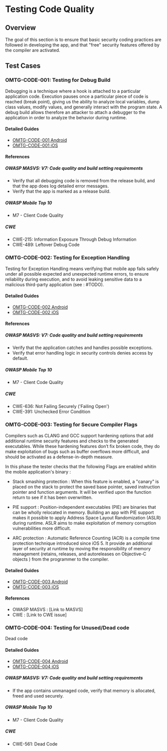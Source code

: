 # Testing Code Quality

## Overview
The goal of this section is to ensure that basic security coding practices are followed in developing the app, and that "free" security features offered by the compiler are activated.

## Test Cases

### OMTG-CODE-001: Testing for Debug Build 
Debugging is a technique where a hook is attached to a particular application code. Execution pauses once a particular piece of code is reached (break point), giving us the ability to analyze local variables, dump class values, modify values, and generally interact with the program state. A debug build allows therefore an attacker to attach a debugger to the application in order to analyze the behavior during runtime.

#### Detailed Guides

- [OMTG-CODE-001 Android](0x06a_OMTG-CODE_Android.md#OMTG-CODE-001)
- [OMTG-CODE-001 iOS](0x06b_OMTG-CODE_iOS.md#OMTG-CODE-001)

#### References

##### OWASP MASVS: V7: Code quality and build setting requirements
* Verify that all debugging code is removed from the release build, and that the app does log detailed error messages.
* Verify that the app is marked as a release build.

##### OWASP Mobile Top 10
* M7 - Client Code Quality

##### CWE
- CWE-215: Information Exposure Through Debug Information
- CWE-489: Leftover Debug Code


### OMTG-CODE-002: Testing for Exception Handling
Testing for Exception Handling means verifying that mobile app fails safely under all possible expected and unexpected runtime errors, to ensure reliability during execution, and to avoid leaking sensitive data to a malicious third-party application (see : #TODO). 

#### Detailed Guides

- [OMTG-CODE-002 Android](0x06a_OMTG-CODE_Android.md#OMTG-CODE-002)
- [OMTG-CODE-002 iOS](0x06b_OMTG-CODE_iOS.md#OMTG-CODE-002)

#### References

##### OWASP MASVS: V7: Code quality and build setting requirements
* Verify that the application catches and handles possible exceptions.
* Verify that error handling logic in security controls denies access by default.

##### OWASP Mobile Top 10
* M7 - Client Code Quality

##### CWE
- CWE-636: Not Failing Securely ('Failing Open')
- CWE-391: Unchecked Error Condition

### OMTG-CODE-003: Testing for Secure Compiler Flags
Compilers such as CLANG and GCC support hardening options that add additional runtime security features and checks to the generated executables. While these hardening features don’t fix broken code, they do make exploitation of bugs such as buffer overflows more difficult, and should be activated as a defense-in-depth measure.

In this phase the tester checks that the following Flags are enabled whitin the mobile application's binary :

* Stack smashing protection : 
When this feature is enabled, a "canary" is placed on the stack to protect the saved base pointer, saved instruction pointer and function arguments. It will be verified upon the function return to see if it has been overwritten.

* PIE support :
Position-independent executables (PIE) are binaries that can be wholly relocated in memory. Building an app with PIE support makes it possible to apply Address Space Layout Randomization (ASLR) during runtime. ASLR aims to make exploitation of memory corruption vulnerabilities more difficult.

* ARC protection : 
Automatic Reference Counting (ACR) is a compile time protection technique introduced since iOS 5. It provide an additional layer of security at runtime by moving the responsibility of memory management (retains, releases, and autoreleases on Objective-C objects ) from the programmer to the compiler. 


#### Detailed Guides

- [OMTG-CODE-003 Android](0x06a_OMTG-CODE_Android.md#OMTG-CODE-003)
- [OMTG-CODE-003 iOS](0x06b_OMTG-CODE_iOS.md#OMTG-CODE-003)

#### References

- OWASP MASVS : [Link to MASVS]
- CWE : [Link to CWE issue]

### OMTG-CODE-004: Testing for Unused/Dead code 
Dead code 

#### Detailed Guides

- [OMTG-CODE-004 Android](0x06a_OMTG-CODE_Android.md#OMTG-CODE-004)
- [OMTG-CODE-004 iOS](0x06b_OMTG-CODE_iOS.md#OMTG-CODE-004)

##### OWASP MASVS: V7: Code quality and build setting requirements
* If the app contains unmanaged code, verify that memory is allocated, freed and used securely.

##### OWASP Mobile Top 10
* M7 - Client Code Quality

##### CWE
* CWE-561: Dead Code
